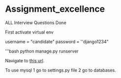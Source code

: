 # Assignment_excellence
ALL Interview Questions Done

First activate virtual env

username = "candidate"
password = ''django1234"

'''bash 
python manage.py runserver

Navigate to [this url](http://localhost:8000/).

To use mysql
1 go to settings.py file 
2 go to databases.
